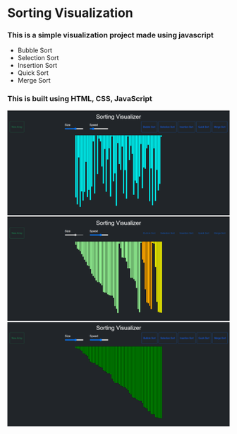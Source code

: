 # Sorting Visualization
### This is a simple visualization project made using javascript 
- Bubble Sort 
- Selection Sort
- Insertion Sort
- Quick Sort
- Merge Sort

### This is built using HTML, CSS, JavaScript <br/>


<img src="img/img1.png"> <br/>
<img src="img/img2.png"> <br/>
<img src="img/img3.png"> <br/>
